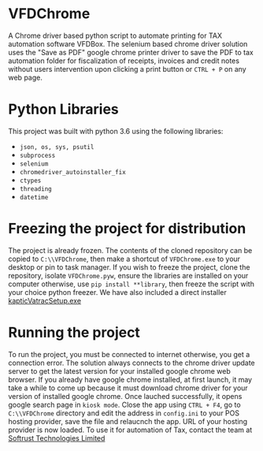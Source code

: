 # VFDChrome
A Chrome driver based python script to automate printing for TAX automation software VFDBox. The selenium based chrome driver solution uses the "Save as PDF" google chrome printer driver to save the PDF to tax automation folder for fiscalization of receipts, invoices and credit notes without users intervention upon clicking a print button or `CTRL + P` on any web page.

# Python Libraries
This project was built with python 3.6 using the following libraries:
- `json, os, sys, psutil`
- `subprocess`
- `selenium`
- `chromedriver_autoinstaller_fix`
- `ctypes`
- `threading`
- `datetime`

# Freezing the project for distribution
The project is already frozen. The contents of the cloned repository can be copied to `C:\\VFDChrome`, then make a shortcut of `VFDChrome.exe` to your desktop or pin to task manager. If you wish to freeze the project, clone the repository, isolate `VFDChrome.pyw`, ensure the libraries are installed on your computer otherwise, use `pip install **library`, then freeze the script with your choice python freezer. We have also included a direct installer [kapticVatracSetup.exe](https://github.com/onuh/VFDChrome/raw/main/installer/kapticVatracSetup.exe)

# Running the project
To run the project, you must be connected to internet otherwise, you get a connection error. The solution always connects to the chrome driver update server to get the latest version for your installed google chrome web browser. If you already have google chrome installed, at first launch, it may take a while to come up because it must download chrome driver for your version of installed google chrome. Once lauched successfully, it opens google search page in `kiosk mode`. Close the app using `CTRL + F4`, go to `C:\\VFDChrome` directory and edit the address in `config.ini` to your POS hosting provider, save the file and relaucnch the app. URL of your hosting provider is now loaded. To use it for automation of Tax, contact the team at [Softrust Technologies Limited](https://softrust.com.ng)